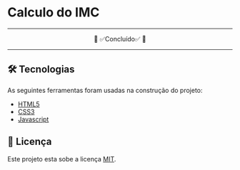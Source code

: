 # Calculo do IMC

<hr>
<p align="center">🚧 ✅Concluído✅ 🚧</p>
<hr>

## 🛠️ Tecnologias
As seguintes ferramentas foram usadas na construção do projeto:
- [HTML5](https://developer.mozilla.org/pt-BR/docs/Web/HTML/Element)
- [CSS3](https://developer.mozilla.org/pt-BR/docs/Web/CSS/Reference)
- [Javascript](https://developer.mozilla.org/pt-BR/docs/Web/JavaScript)


## 📝 Licença
Este projeto esta sobe a licença [MIT](./LICENSE).
